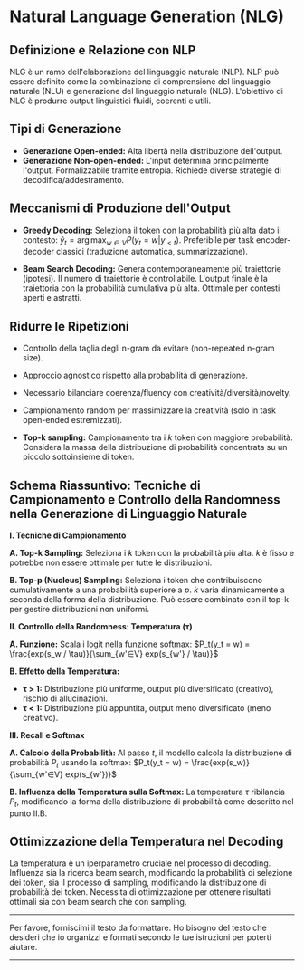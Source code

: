 
# Natural Language Generation (NLG)

## Definizione e Relazione con NLP

NLG è un ramo dell'elaborazione del linguaggio naturale (NLP).  NLP può essere definito come la combinazione di comprensione del linguaggio naturale (NLU) e generazione del linguaggio naturale (NLG). L'obiettivo di NLG è produrre output linguistici fluidi, coerenti e utili.

## Tipi di Generazione

* **Generazione Open-ended:**  Alta libertà nella distribuzione dell'output.
* **Generazione Non-open-ended:** L'input determina principalmente l'output.  Formalizzabile tramite entropia. Richiede diverse strategie di decodifica/addestramento.


## Meccanismi di Produzione dell'Output

* **Greedy Decoding:** Seleziona il token con la probabilità più alta dato il contesto:  $\hat{y}_{t}=\arg\max_{w\in V}P(y_{t}=w|y_{<t})$.  Preferibile per task encoder-decoder classici (traduzione automatica, summarizzazione).

* **Beam Search Decoding:** Genera contemporaneamente più traiettorie (ipotesi). Il numero di traiettorie è controllabile. L'output finale è la traiettoria con la probabilità cumulativa più alta. Ottimale per contesti aperti e astratti.


## Ridurre le Ripetizioni

* Controllo della taglia degli n-gram da evitare (non-repeated n-gram size).
* Approccio agnostico rispetto alla probabilità di generazione.
* Necessario bilanciare coerenza/fluency con creatività/diversità/novelty.
* Campionamento random per massimizzare la creatività (solo in task open-ended estremizzati).

* **Top-k sampling:** Campionamento tra i *k* token con maggiore probabilità. Considera la massa della distribuzione di probabilità concentrata su un piccolo sottoinsieme di token.


## Schema Riassuntivo: Tecniche di Campionamento e Controllo della Randomness nella Generazione di Linguaggio Naturale

**I. Tecniche di Campionamento**

**A. Top-k Sampling:** Seleziona i *k* token con la probabilità più alta.  *k* è fisso e potrebbe non essere ottimale per tutte le distribuzioni.

**B. Top-p (Nucleus) Sampling:** Seleziona i token che contribuiscono cumulativamente a una probabilità superiore a *p*. *k* varia dinamicamente a seconda della forma della distribuzione. Può essere combinato con il top-k per gestire distribuzioni non uniformi.


**II. Controllo della Randomness: Temperatura (τ)**

**A. Funzione:** Scala i logit nella funzione softmax: $P_t(y_t = w) = \frac{exp(s_w / \tau)}{\sum_{w'∈V} exp(s_{w'} / \tau)}$

**B. Effetto della Temperatura:**

* **τ > 1:** Distribuzione più uniforme, output più diversificato (creativo), rischio di allucinazioni.
* **τ < 1:** Distribuzione più appuntita, output meno diversificato (meno creativo).


**III. Recall e Softmax**

**A. Calcolo della Probabilità:** Al passo *t*, il modello calcola la distribuzione di probabilità *P<sub>t</sub>* usando la softmax: $P_t(y_t = w) = \frac{exp(s_w)}{\sum_{w'∈V} exp(s_{w'})}$

**B. Influenza della Temperatura sulla Softmax:** La temperatura *τ* ribilancia *P<sub>t</sub>*, modificando la forma della distribuzione di probabilità come descritto nel punto II.B.


## Ottimizzazione della Temperatura nel Decoding

La temperatura è un iperparametro cruciale nel processo di decoding. Influenza sia la ricerca beam search, modificando la probabilità di selezione dei token, sia il processo di sampling, modificando la distribuzione di probabilità dei token.  Necessita di ottimizzazione per ottenere risultati ottimali sia con beam search che con sampling.

---

Per favore, forniscimi il testo da formattare.  Ho bisogno del testo che desideri che io organizzi e formati secondo le tue istruzioni per poterti aiutare.

---
